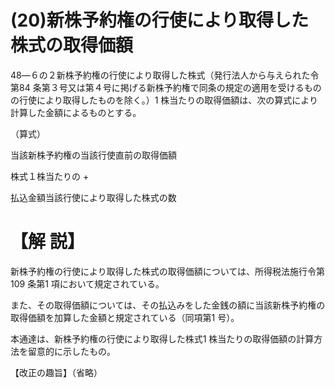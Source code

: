 # (20)新株予約権の行使により取得した株式の取得価額

48―６の２新株予約権の行使により取得した株式（発行法人から与えられた令第84 条第３号又は第４号に掲げる新株予約権で同条の規定の適用を受けるものの行使により取得したものを除く。）1 株当たりの取得価額は、次の算式により計算した金額によるものとする。

（算式）

当該新株予約権の当該行使直前の取得価額

株式１株当たりの $+$

払込金額当該行使により取得した株式の数

# 【解 説】

新株予約権の行使により取得した株式の取得価額については、所得税法施行令第109 条第1 項において規定されている。

また、その取得価額については、その払込みをした金銭の額に当該新株予約権の取得価額を加算した金額と規定されている（同項第1 号）。

本通達は、新株予約権の行使により取得した株式1 株当たりの取得価額の計算方法を留意的に示したもの。

【改正の趣旨】（省略）
